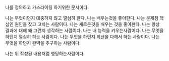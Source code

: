  나를 정의하고 가스라이팅 하기위한 문서이다.

나는 무엇이던지 대충하지 않고 열심히 한다.
나는 배우는것을 좋아한다.
나는 문제점 핵심인 원인을 찾고 고치는 사람이다.
나는 새로운것을 배우는 것을 좋아한다.
나는 항상 결과에 대해 왜 그런지 생각하는 사람이다.
나는 내 능력을 키우는사람이다.
나는 무엇을 하던지 열심히 하는 사람이다.
나는 무엇을 하던지 최선을 다해서 하는 사람이다.
나는 무엇을 하던지 완벽을 추구하는 사람이다.

나는 위 작성된 내용처럼 행당하는사람이다.